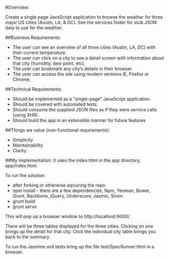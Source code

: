 #Overview:

Create a single page JavaScript application to browse the weather for three major US cities (Austin, LA, & DC).
See the services folder for stub JSON data to use for the weather.

##Business Requirements:
- The user can see an overview of all three cities (Austin, LA, DC) with their current temperature.
- The user can click on a city to see a detail screen with information about that city (humidity, dew point, etc).
- The user can bookmark any city’s details in their browser.
- The user can access the site using modern versions IE, Firefox or Chrome.

##Technical Requirements:
- Should be implemented as a "single-page" JavaScript application.
- Should be covered with automated tests.
- Should consume the supplied JSON files as if they were service calls (using XHR).
- Should build the app in an extensible manner for future features

##Things we value (non-functional requirements):
- Simplicity
- Maintainability
- Clarity

##My Implementation:
It uses the index.html in the app directory, app/index.html.

To run the solution:
- after forking or otherwise aqcuiring the repo:
- npm install - there are a few dependencies, Npm, Yeoman, Bower, Grunt, Backbone, jQuery, Underscore, Jasmin, Sinon
- grunt build
- grunt serve

This will pop up a browser window to http://localhost:9000/.

There will be three tables displayed for the three cities. Clicking on one brings up the detail
for that city. Click the individual city table brings you back to the summary.

To run the Jasmine unit tests bring up the file test/SpecRunner.html in a browser.

